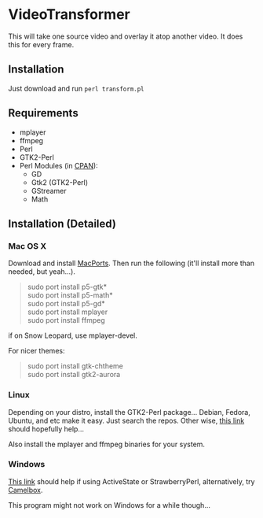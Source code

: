 # VideoTransformer

This will take one source video and overlay it atop another video.  It does this for every frame.

## Installation

Just download and run `perl transform.pl`

## Requirements

* mplayer
* ffmpeg
* Perl
* GTK2-Perl
* Perl Modules \(in [CPAN](http://www.cpan.org/ "CPAN")\):
	* GD
	* Gtk2 (GTK2-Perl)
	* GStreamer
	* Math

## Installation (Detailed)

### Mac OS X

Download and install [MacPorts](http://www.macports.org/ "Mac Ports").  Then run the following (it'll install more than needed, but yeah...).

> sudo port install p5-gtk*  
> sudo port install p5-math*  
> sudo port install p5-gd*  
> sudo port install mplayer  
> sudo port install ffmpeg

if on Snow Leopard, use mplayer-devel.

For nicer themes:

> sudo port install gtk-chtheme  
> sudo port install gtk2-aurora

### Linux

Depending on your distro, install the GTK2-Perl package...  Debian, Fedora, Ubuntu, and etc make it easy.  Just search the repos.  Other wise, [this link](http://live.gnome.org/GTK2-Perl/FrequentlyAskedQuestions#Downloading.2C_Building.2C_Installing_Gtk2-Perl) should hopefully help...

Also install the mplayer and ffmpeg binaries for your system.

### Windows

[This link](http://live.gnome.org/GTK2-Perl/FrequentlyAskedQuestions#Downloading.2C_Building.2C_Installing_Gtk2-Perl) should help if using ActiveState or StrawberryPerl, alternatively, try [Camelbox](http://code.google.com/p/camelbox/ "Camelbox - Perl for Windows").

This program might not work on Windows for a while though...